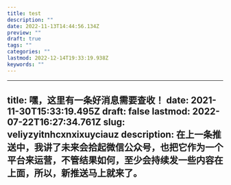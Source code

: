 ```yaml
---
title: test
description: ""
date: 2022-11-13T14:44:56.134Z
preview: ""
draft: true
tags: ""
categories: ""
lastmod: 2022-12-14T19:33:19.938Z
keywords: ""
---
```


---
title: 嘿，这里有一条好消息需要查收！
date: 2021-11-30T15:33:19.495Z
draft: false
lastmod: 2022-07-22T16:27:34.761Z
slug: veliyzyitnhcxnxixuyciauz
description: 在上一条推送中，我讲了未来会拾起微信公众号，也把它作为一个平台来运营，不管结果如何，至少会持续发一些内容在上面，所以，新推送马上就来了。
---
